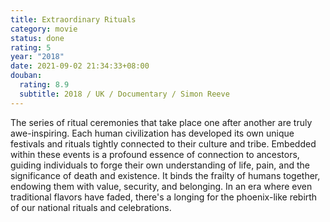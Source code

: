 ```yaml
---
title: Extraordinary Rituals
category: movie
status: done
rating: 5
year: "2018"
date: 2021-09-02 21:34:33+08:00
douban:
  rating: 8.9
  subtitle: 2018 / UK / Documentary / Simon Reeve
---
```


The series of ritual ceremonies that take place one after another are truly awe-inspiring. Each human civilization has developed its own unique festivals and rituals tightly connected to their culture and tribe. Embedded within these events is a profound essence of connection to ancestors, guiding individuals to forge their own understanding of life, pain, and the significance of death and existence. It binds the frailty of humans together, endowing them with value, security, and belonging. In an era where even traditional flavors have faded, there's a longing for the phoenix-like rebirth of our national rituals and celebrations.
